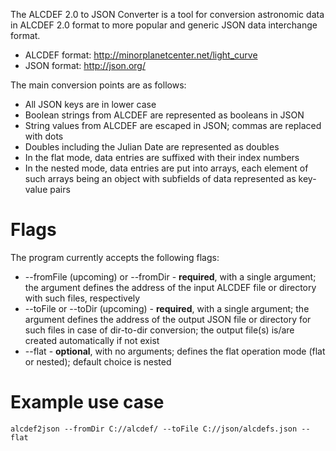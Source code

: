 The ALCDEF 2.0 to JSON Converter is a tool for conversion astronomic data in 
ALCDEF 2.0 format to more popular and generic JSON data interchange format.

- ALCDEF format: http://minorplanetcenter.net/light_curve
- JSON format: http://json.org/

The main conversion points are as follows:
- All JSON keys are in lower case
- Boolean strings from ALCDEF are represented as booleans in JSON
- String values from ALCDEF are escaped in JSON; commas are replaced with dots
- Doubles including the Julian Date are represented as doubles
- In the flat mode, data entries are suffixed with their index numbers
- In the nested mode, data entries are put into arrays, each element of such 
  arrays being an object with subfields of data represented as key-value pairs

Flags
=====
The program currently accepts the following flags:
* --fromFile (upcoming) or --fromDir - **required**, with a single argument;
  the argument defines the address of the input ALCDEF file or directory with 
  such files, respectively
* --toFile or --toDir (upcoming) - **required**, with a single argument;
  the argument defines the address of the output JSON file or directory for
  such files in case of dir-to-dir conversion; the output file(s) is/are 
  created automatically if not exist
* --flat - **optional**, with no arguments; defines the flat operation mode 
(flat or nested); default choice is nested

Example use case
========
```
alcdef2json --fromDir C://alcdef/ --toFile C://json/alcdefs.json --flat
```
